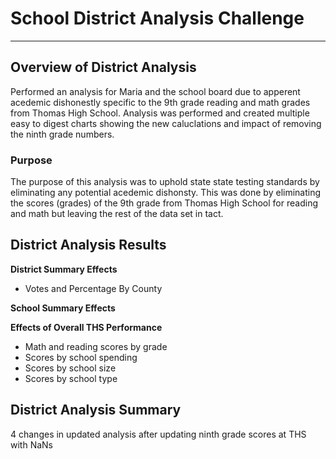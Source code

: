 # School District Analysis Challenge
---
## Overview of District Analysis
Performed an analysis for Maria and the school board due to apperent acedemic dishonestly specific to the 9th grade reading and math grades from Thomas High School.   Analysis was performed and created multiple easy to digest charts showing the new caluclations and impact of removing the ninth grade numbers.

### Purpose
The purpose of this analysis was to uphold state state testing standards by eliminating any potential acedemic dishonsty.   This was done by eliminating the scores (grades) of the 9th grade from Thomas High School for reading and math but leaving the rest of the data set in tact.

## District Analysis Results


**District Summary Effects**
  * Votes and Percentage By County


**School Summary Effects**

**Effects of Overall THS Performance**
  * Math and reading scores by grade
  * Scores by school spending
  * Scores by school size
  * Scores by school type

## District Analysis Summary
4 changes in updated analysis after updating ninth grade scores at THS with NaNs 
